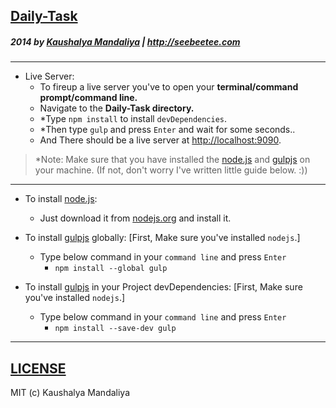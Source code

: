 ## [Daily-Task](http://krman009.github.io/Daily-Task/)

##### 2014 by [Kaushalya Mandaliya](https://twitter.com/kmandalwala "@kmandalwala") | http://seebeetee.com
---
+ Live Server:
  + To fireup a live server you've to open your **terminal/command prompt/command line.**
  + Navigate to the **Daily-Task directory.**
  + *Type `npm install` to install `devDependencies`.
  + *Then type `gulp` and press `Enter` and wait for some seconds..
  + And There should be a live server at [http://localhost:9090](http://localhost:9090).

> *Note: Make sure that you have installed the [node.js](http://nodejs.org) and [gulpjs](http://gulpjs.com) on your machine. (If not, don't worry I've written little guide below. :))

---

+ To install [node.js](http://nodejs.org):
  + Just download it from [nodejs.org](http://nodejs.org) and install it.
  
+ To install [gulpjs](http://gulpjs.com) globally: [First, Make sure you've installed `nodejs`.]
  + Type below command in your `command line` and press `Enter`
    + `npm install --global gulp`

+ To install [gulpjs](http://gulpjs.com) in your Project devDependencies: [First, Make sure you've installed `nodejs`.]
  + Type below command in your `command line` and press `Enter`
    + `npm install --save-dev gulp`

---
## [LICENSE](https://github.com/krman009/Daily-Task/blob/master/LICENSE)
MIT (c) Kaushalya Mandaliya
